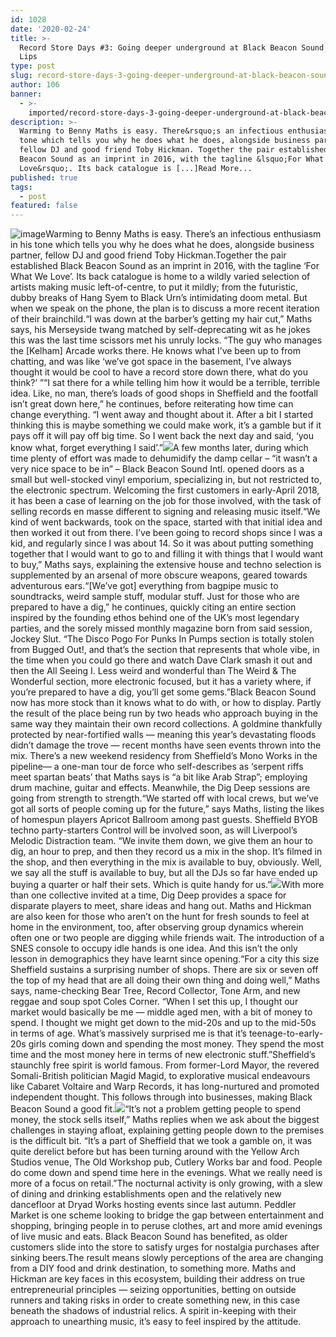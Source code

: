 ```yaml
---
id: 1028
date: '2020-02-24'
title: >-
  Record Store Days #3: Going deeper underground at Black Beacon Sound - Loose
  Lips
type: post
slug: record-store-days-3-going-deeper-underground-at-black-beacon-sound
author: 106
banner:
  - >-
    imported/record-store-days-3-going-deeper-underground-at-black-beacon-sound/image1028.jpeg
description: >-
  Warming to Benny Maths is easy. There&rsquo;s an infectious enthusiasm in his
  tone which tells you why he does what he does, alongside business partner,
  fellow DJ and good friend Toby Hickman. Together the pair established Black
  Beacon Sound as an imprint in 2016, with the tagline &lsquo;For What We
  Love&rsquo;. Its back catalogue is [...]Read More...
published: true
tags:
  - post
featured: false
---
```

![image](../imported/record-store-days-3-going-deeper-underground-at-black-beacon-sound/image1028.jpeg)Warming to Benny Maths is easy. There’s an infectious enthusiasm in his tone which tells you why he does what he does, alongside business partner, fellow DJ and good friend Toby Hickman.Together the pair established Black Beacon Sound as an imprint in 2016, with the tagline ‘For What We Love’. Its back catalogue is home to a wildly varied selection of artists making music left-of-centre, to put it mildly; from the futuristic, dubby breaks of Hang Syem to Black Urn’s intimidating doom metal. But when we speak on the phone, the plan is to discuss a more recent iteration of their brainchild.“I was down at the barber’s getting my hair cut,” Maths says, his Merseyside twang matched by self-deprecating wit as he jokes this was the last time scissors met his unruly locks. “The guy who manages the \[Kelham\] Arcade works there. He knows what I’ve been up to from chatting, and was like ‘we’ve got space in the basement, I’ve always thought it would be cool to have a record store down there, what do you think?’ ”“I sat there for a while telling him how it would be a terrible, terrible idea. Like, no man, there’s loads of good shops in Sheffield and the footfall isn’t great down here,” he continues, before reiterating how time can change everything. “I went away and thought about it. After a bit I started thinking this is maybe something we could make work, it’s a gamble but if it pays off it will pay off big time. So I went back the next day and said, ‘you know what, forget everything I said’.”![](/wp-content/uploads/live/img/wysiwyg/5e51167476a2e.PNG)A few months later, during which time plenty of effort was made to dehumidify the damp cellar – “it wasn’t a very nice space to be in” – Black Beacon Sound Intl. opened doors as a small but well-stocked vinyl emporium, specializing in, but not restricted to, the electronic spectrum. Welcoming the first customers in early-April 2018, it has been a case of learning on the job for those involved, with the task of selling records en masse different to signing and releasing music itself.“We kind of went backwards, took on the space, started with that initial idea and then worked it out from there. I’ve been going to record shops since I was a kid, and regularly since I was about 14. So it was about putting something together that I would want to go to and filling it with things that I would want to buy,” Maths says, explaining the extensive house and techno selection is supplemented by an arsenal of more obscure weapons, geared towards adventurous ears.“\[We’ve got\] everything from bagpipe music to soundtracks, weird sample stuff, modular stuff. Just for those who are prepared to have a dig,” he continues, quickly citing an entire section inspired by the founding ethos behind one of the UK’s most legendary parties, and the sorely missed monthly magazine born from said session, Jockey Slut. “The Disco Pogo For Punks In Pumps section is totally stolen from Bugged Out!, and that’s the section that represents that whole vibe, in the time when you could go there and watch Dave Clark smash it out and then the All Seeing I. Less weird and wonderful than The Weird & The Wonderful section, more electronic focused, but it has a variety where, if you’re prepared to have a dig, you’ll get some gems.”Black Beacon Sound now has more stock than it knows what to do with, or how to display. Partly the result of the place being run by two heads who approach buying in the same way they maintain their own record collections. A goldmine thankfully protected by near-fortified walls — meaning this year’s devastating floods didn’t damage the trove — recent months have seen events thrown into the mix. There’s a new weekend residency from Sheffield’s Mono Works in the pipeline— a one-man tour de force who self-describes as ‘serpent riffs meet spartan beats’ that Maths says is “a bit like Arab Strap”; employing drum machine, guitar and effects. Meanwhile, the Dig Deep sessions are going from strength to strength.“We started off with local crews, but we’ve got all sorts of people coming up for the future,” says Maths, listing the likes of homespun players Apricot Ballroom among past guests. Sheffield BYOB techno party-starters Control will be involved soon, as will Liverpool’s Melodic Distraction team. “We invite them down, we give them an hour to dig, an hour to prep, and then they record us a mix in the shop. It’s filmed in the shop, and then everything in the mix is available to buy, obviously. Well, we say all the stuff is available to buy, but all the DJs so far have ended up buying a quarter or half their sets. Which is quite handy for us.”![](/wp-content/uploads/live/img/wysiwyg/5e5116e8c9cc7.PNG)With more than one collective invited at a time, Dig Deep provides a space for disparate players to meet, share ideas and hang out. Maths and Hickman are also keen for those who aren’t on the hunt for fresh sounds to feel at home in the environment, too, after observing group dynamics wherein often one or two people are digging while friends wait. The introduction of a SNES console to occupy idle hands is one idea. And this isn’t the only lesson in demographics they have learnt since opening.“For a city this size Sheffield sustains a surprising number of shops. There are six or seven off the top of my head that are all doing their own thing and doing well,” Maths says, name-checking Bear Tree, Record Collector, Tone Arm, and new reggae and soup spot Coles Corner. “When I set this up, I thought our market would basically be me — middle aged men, with a bit of money to spend. I thought we might get down to the mid-20s and up to the mid-50s in terms of age. What’s massively surprised me is that it’s teenage-to-early-20s girls coming down and spending the most money. They spend the most time and the most money here in terms of new electronic stuff.”Sheffield’s staunchly free spirit is world famous. From former-Lord Mayor, the revered Somali-British politician Magid Magid, to explorative musical endeavours like Cabaret Voltaire and Warp Records, it has long-nurtured and promoted independent thought. This follows through into businesses, making Black Beacon Sound a good fit.![](/wp-content/uploads/live/img/wysiwyg/5e51173a70de2.PNG)“It’s not a problem getting people to spend money, the stock sells itself,” Maths replies when we ask about the biggest challenges in staying afloat, explaining getting people down to the premises is the difficult bit. “It’s a part of Sheffield that we took a gamble on, it was quite derelict before but has been turning around with the Yellow Arch Studios venue, The Old Workshop pub, Cutlery Works bar and food. People do come down and spend time here in the evenings. What we really need is more of a focus on retail.”The nocturnal activity is only growing, with a slew of dining and drinking establishments open and the relatively new dancefloor at Dryad Works hosting events since last autumn. Peddler Market is one scheme looking to bridge the gap between entertainment and shopping, bringing people in to peruse clothes, art and more amid evenings of live music and eats. Black Beacon Sound has benefited, as older customers slide into the store to satisfy urges for nostalgia purchases after sinking beers.The result means slowly perceptions of the area are changing from a DIY food and drink destination, to something more. Maths and Hickman are key faces in this ecosystem, building their address on true entrepreneurial principles — seizing opportunities, betting on outside runners and taking risks in order to create something new, in this case beneath the shadows of industrial relics. A spirit in-keeping with their approach to unearthing music, it’s easy to feel inspired by the attitude.